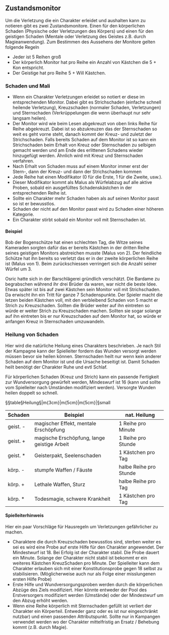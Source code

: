 ## Zustandsmonitor

Um die Verletzung die ein Charakter erleidet und aushalten kann zu notieren gibt es zwei Zustandsmonitore. Einen für
den körperlichen Schaden (Physische oder Verletzungen des Körpers) und einen für den geistigen Schaden (Mentale oder
Verletzung des Geistes z.B. durch Magieanwendung). Zum Bestimmen des Aussehens der Monitore gelten folgende Regeln

* Jeder ist 5 Reihen groß
* Der körperlich Monitor hat pro Reihe ein Anzahl von Kästchen die 5 + Kon entspricht.
* Der Geistige hat pro Reihe 5 + Will Kästchen.

### Schaden und Mali

* Wenn ein Charakter Verletzungen erleidet so notiert er diese im entsprechenden Monitor. Dabei gibt es Strichschaden
(einfache schnell heilende Verletzung), Kreuzschaden (normaler Schaden, Verletzungen) und Sternschaden 
(Verkrüppelungen die wenn überhaupt nur sehr langsam heilen).
* Der Monitor wird wie beim Lesen abgekreuzt von oben links Reihe für Reihe abgekreuzt. Dabei ist so abzukreuzen das
der Sternschaden so weit es geht vorne steht, danach kommt der Kreuz- und zuletzt der Strichschaden. Falls bereits
Schaden auf dem Monitor ist so kann ein Strichschaden beim Erhalt von Kreuz oder Sternschaden zu selbigen gemacht
werden und am Ende des erlittenen Schadens wieder hinzugefügt werden. Ähnlich wird mit Kreuz und Sternschaden
verfahren.
* Nach Erhalt von Schaden muss auf einem Monitor immer erst der Stern-, dann der Kreuz- und dann der Strichschaden
kommen
* Jede Reihe hat einen Modifikator (0 für die Erste, 1 für die Zweite, usw.).
* Dieser Modifikator kommt als Malus als Würfelabzug auf alle aktive Proben, sobald ein ausgefülltes Schadenskästchen
in der entsprechenden Reihe ist.
* Sollte ein Charakter mehr Schaden haben als auf seinen Monitor passt so ist er bewusstlos.
* Schaden der nicht auf den Monitor passt wird zu Schaden einer höheren Kategorie.
* Ein Charakter stirbt sobald ein Monitor voll mit Sternschaden ist.

#### Beispiel

Bob der Bogenschütze hat einen schlechten Tag, die Witze seines Kameraden sorgten dafür das er bereits Kästchen in
der dritten Reihe seines geistigen Monitors abstreichen musste (Malus von 2). Der feindliche Schütze hat ihn bereits
so verletzt das er in der zweite körperlichen Reihe ist (Malus von 1). Beim zurückschiessen verringert sich die
Anzahl seiner Würfel um 3.

Osric hatte sich in der Barschlägerei gründlich verschätzt. Die Bardame zu begrabschen während ihr drei Brüder da
waren, war nicht die beste Idee. Etwas später ist bis auf zwei Kästchen sein Monitor voll mit Strichschaden. Da
erwischt ihn ein Tritt für ganze 7 Schadenspunkte. Der Spieler macht die letzen beiden Kästchen voll, mit den
verbleibend Schaden von 5 macht er Strich zu Kreuzschaden. Sollten die Brüder weiter auf ihn eintreten so würde er
weiter Strich zu Kreuzschaden machen. Sollten sie sogar solange auf ihn eintreten bis er nur Kreuzschaden auf dem
Monitor hat, so würde er anfangen Kreuz in Sternschaden umzuwandeln.

### Heilung von Schaden

Hier wird die natürliche Heilung eines Charakters beschrieben. Je nach Stil der Kampagne kann der Spielleiter
fordern das Wunden versorgt werden müssen bevor sie heilen können. Sternschaden heilt nur wenn kein anderer Schaden
auf dem Monitor ist und die Ursache beseitigt ist. Damit Schaden heilt benötigt der Charakter Ruhe und evtl Schlaf.

Für körperlichen Schaden (Kreuz und Strich) kann ein passende Fertigkeit zur Wundversorgung gewürfelt werden,
Mindeswurf ist 16 (kann und sollte vom Spielleiter nach Umständen modifiziert werden). Versorgte Wunden heilen
doppelt so schnell.

§§table§Heilung§|m{3cm}|m{5cm}|m{5cm}|§small

| Schaden | Beispiel | nat. Heilung |
|---------|----------|--------------|
| geist. - | magischer Effekt, mentale Erschöpfung | 1 Reihe pro Minute |
| geist. + | magische Erschöpfung, lange geistige Arbeit | 1 Reihe pro Stunde |
| geist. * | Geisterpakt, Seelenschaden | 1 Kästchen pro Tag |
| körp. - | stumpfe Waffen / Fäuste | halbe Reihe pro Stunde |
| körp. + | Lethale Waffen, Sturz | halbe Reihe pro Tag |
| körp. * | Todesmagie, schwere Krankheit | 1 Kästchen pro Tag |

#### Spielleiterhinweis

Hier ein paar Vorschläge für Hausregeln um Verletzungen gefährlicher zu machen.

* Charaktere die durch Kreuzschaden bewusstlos sind, sterben weiter es sei es wird eine Probe auf erste Hilfe für den
Charakter angewendet. Der Mindestwurf ist 18. Bei Erfolg ist der Charakter stabil. Die Probe dauert ein Minute. Solange
der Charakter nicht stabil ist bekommt er ein weiteres Kästchen KreuzSchaden pro Minute. Der Spielleiter kann dem
Charakter erlauben sich mit einer Konstitutionsprobe gegen 18 selbst zu stabilisieren. (Möglicherweise auch nur als
Folge einer misslungenen ersten Hilfe Probe)
* Erste Hilfe und Wundversorgungsproben werden durch die körperlichen Abzüge des Ziels modifiziert. Hier könnte entweder
der Pool des Erstversorgers modifiziert werden (Umstände) oder der Mindestwurf um den Abzug erhöht werden.
* Wenn eine Reihe körperlich mit Sternschaden gefüllt ist verliert der Charakter ein Körperteil. Entweder ganz oder es
ist nur eingeschränkt nutzbar) und einen passenden Attributspunkt. Sollte nur in Kampangen verwendet werden wo der
Charakter mittelfristig an Ersatz / Behebung kommt (z.B. durch Magie).
